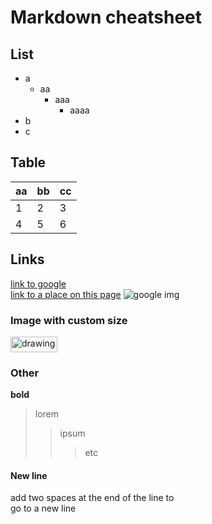 # Markdown cheatsheet

## List
- a
  - aa
    - aaa
      - aaaa
- b
- c

## Table
| aa | bb  | cc |  
|----|-----|---|  
| 1 | 2 | 3 |  
| 4 | 5 | 6 |

## Links
[link to google](https://google.com)  
[link to a place on this page](#sample_link_on_the_same_page)
![google img](https://www.google.com/images/branding/googlelogo/1x/googlelogo_color_272x92dp.png) 
### Image with custom size
<img src="https://www.google.com/images/branding/googlelogo/1x/googlelogo_color_272x92dp.png" alt="drawing" width="75" height="25"/>

### Other
[//]: #"comment"
[comment]: <> (comment)

**bold**

> lorem
>> ipsum
>>> etc

#### New line <a name=sample_link_on_the_same_page></a>
add two spaces at the end of the line to    
go to a new line